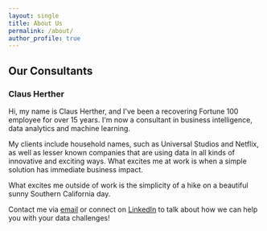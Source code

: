 ```yaml
---
layout: single
title: About Us
permalink: /about/
author_profile: true
---
```


## Our Consultants

### Claus Herther
Hi, my name is Claus Herther, and I've been a recovering Fortune 100 employee for over 15 years. I'm now a consultant in business intelligence, data analytics and machine learning.

My clients include household names, such as Universal Studios and Netflix, as well as lesser known companies that are using data in all kinds of innovative and exciting ways. What excites me at work is when a simple solution has immediate business impact.

What excites me outside of work is the simplicity of a hike on a beautiful sunny Southern California day.

Contact me via [email](mailto:claus@calogica.com) or connect on [LinkedIn](https://www.linkedin.com/in/clausherther) to talk about how we can help you with your data challenges!
